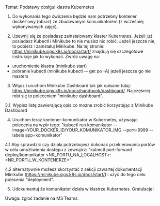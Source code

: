 Temat: Podstawy obsłgui klastra Kubernetes

1. Do wykonania tego ćwiczenia będzie nam potrzebny kontener docker'owy (obraz) ze zbudowanym komunikatorem (z wcześniej wykonywanych zajęć).

2. Upewnij się że posiadasz zainstalowany klaster Kubernetes. Jeżeli już posiadasz Kubectl i Minikube to nie musisz nic robić.
Jeżeli jeszcze nie, to pobierz i zainstaluj Minikube.
Na tej stronie: https://minikube.sigs.k8s.io/docs/start/ znajdują się szczegółowe instrukcje jak to wykonać. 
Zwróć uwagę na:
- uruchomienie klastra (minikube start)
- pobranie kubectl (minikube kubectl -- get po -A) jeżeli jeszcze go nie mastera


3. Włącz i uruchom Minikube Dashboard tak jak opisane tutaj: https://minikube.sigs.k8s.io/docs/handbook/dashboard/.
Najczęściej robi się to poleceniem "minikube dashboard".

3.1. Wypisz listę zawierającą opis co można zrobić korzystając z Minikube Dashboard

4. Uruchom teraz kontener-komunikator w Kubernetes, używając polecenia na wzór tego:
"kubectl run komunikator --image=YOUR_DOCKER_ID/YOUR_KOMUNIKATOR_IMG --port=9999 --labels app=komunikator"

4.1 Aby sprawdzić czy działa potrzebujesz dokonać przekierowania portów w celu umożliwienia dostępu z zewnątrz:
"kubectl port-forward deploy/komunikator <NR_PORTU_NA_LOCALHOST>:<NR_PORTU_W_KONTENERZE>"

4.2 alternatywnie możesz skorzystać z sekcji czwartej dokumentacji Minikube (https://minikube.sigs.k8s.io/docs/start/) i użyć do tego celu polecenia "deployment".

5. Udokumentuj że komunikator działa w klastrze Kubernetes. 
Gratulacje!


Uwaga: zgłoś zadanie na MS Teams.
